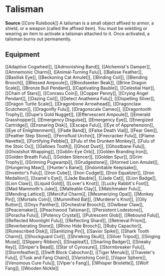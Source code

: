 ﻿---
id: '155'
name: Talisman
rarity: Common
source: '[[DATABASE/source/Core Rulebook|Core Rulebook]]'
trait:
- Talisman
type: Trait

---
# Talisman

**Source** [[Core Rulebook]] 
A talisman is a small object affixed to armor, a shield, or a weapon (called the affixed item). You must be wielding or wearing an item to activate a talisman attached to it. Once activated, a talisman burns out permanently.

## Equipment

[[Adaptive Cogwheel]], [[Admonishing Band]], [[Alchemist's Damper]], [[Amnemonic Charm]], [[Animal-Turning Fulu]], [[Balisse Feather]], [[Basilisk Eye]], [[Beckoning Cat Amulet]], [[Binding Coil]], [[Blending Brooch]], [[Blessed Ampoule]], [[Bloodseeker Beak]], [[Brine Dragon Scale]], [[Bronze Bull Pendant]], [[Captivating Bauble]], [[Celestial Hair]], [[Chain of Stars]], [[Conrasu Coin]], [[Copper Penny]], [[Crying Angel Pendant]], [[Dazing Coil]], [[Detect Anathema Fulu]], [[Dispelling Sliver]], [[Dragon Turtle Scale]], [[Dragonbone Arrowhead]], [[Dragonclaw Scutcheon]], [[Dragonfly Fulu]], [[Dragonscale Cameo]], [[Dragontooth Trophy]], [[Dupe's Gold Nugget]], [[Effervescent Ampoule]], [[Emerald Grasshopper]], [[Emergency Disguise]], [[Emergency Eye]], [[Energized Cartridge]], [[Ensnaring Disk]], [[Escape Fulu]], [[Eye of Apprehension]], [[Eye of Enlightenment]], [[Fade Band]], [[False Death Vial]], [[Fear Gem]], [[Feather Step Stone]], [[Ferrofluid Urchin]], [[Firecracker Fulu]], [[Flame Navette]], [[Fortifying Pebble]], [[Fulu of the Drunken Monkey]], [[Fulu of the Stoic Ox]], [[Gallows Tooth]], [[Ghost Dust]], [[Ghostbane Fulu]], [[Ghostshot Wrapping]], [[Goblin-Eye Orb]], [[Golden Branding Iron]], [[Golden Breath Fulu]], [[Golden Silencer]], [[Golden Spur]], [[Grim Trophy]], [[Grinning Pugwampi]], [[Grudgestone]], [[Horned Lion Amulet]], [[Hungering Maw]], [[Hunter's Bane]], [[Indomitable Keepsake]], [[Inventor's Fulu]], [[Iron Cube]], [[Iron Cudgel]], [[Iron Equalizer]], [[Iron Medallion]], [[Ixamè's Eye]], [[Jade Bauble]], [[Jade Cat]], [[Lion Badge]], [[Lion Claw]], [[Liquid Gold]], [[Lover's Knot]], [[Lucky Rabbit's Foot]], [[Mad Mammoth's Juke]], [[Malleable Clay]], [[Matchmaker Fulu]], [[Mending Lattice]], [[Merciful Charm]], [[Mesmerizing Opal]], [[Monkey Pin]], [[Mortalis Coin]], [[Mummified Bat]], [[Murderer's Knot]], [[Oily Button]], [[Onyx Panther]], [[Orchestral Brooch]], [[Owlbear Claw]], [[Peacemaker]], [[Peachwood Talisman]], [[Persistent Lodestone]], [[Poracha Fulu]], [[Potency Crystal]], [[Putrescent Glob]], [[Rebound Fulu]], [[Reflected Moonlight Fulu]], [[Reflecting Shard]], [[Retrieval Prism]], [[Reverberating Stone]], [[Rhino Hide Brooch]], [[Ruby Capacitor]], [[Runescribed Disk]], [[Sanitizing Pin]], [[Savior Spike]], [[Shark Tooth Charm]], [[Shockguard Coil]], [[Shrieking Skull]], [[Silver Tripod]], [[Singing Muse]], [[Slippery Ribbon]], [[Snapleaf]], [[Snarling Badger]], [[Sneaky Key]], [[Sniper's Bead]], [[Star of Cynosure]], [[Stormbreaker Fulu]], [[Stormfeather]], [[Swift Block Cabochon]], [[Tiger Menuki]], [[Traveler's Fulu]], [[Tusk and Fang Chain]], [[Vanishing Coin]], [[Vapor Sphere]], [[Venomous Cure Fulu]], [[Viper's Fang]], [[Whisper Briolette]], [[Wolf Fang]], [[Wooden Nickle]]